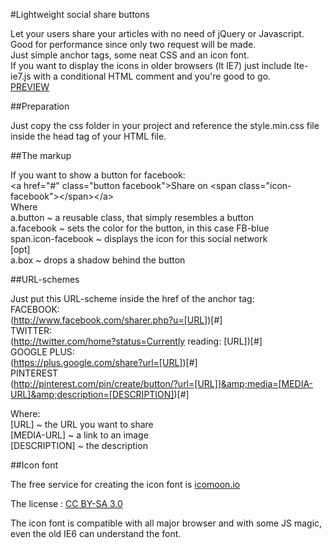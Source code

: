 #Lightweight social share buttons

Let your users share your articles with no need of jQuery or Javascript.<br/>
Good for performance since only two request will be made.<br/>
Just simple anchor tags, some neat CSS and an icon font.<br/>
If you want to display the icons in older browsers (lt IE7) just include lte-ie7.js with a conditional HTML comment and you're good to go.<br/>
<a href="http://christian-fei.com/lab/lightweight-social-buttons/">PREVIEW</a>

##Preparation

Just copy the css folder in your project and reference the style.min.css file inside the head tag of your HTML file.

##The markup

If you want to show a button for facebook:<br/>
&lt;a href="#" class="button facebook"&gt;Share on &lt;span class="icon-facebook"&gt;&lt;/span&gt;&lt;/a&gt;<br/>
Where<br/>
a.button  			~ a reusable class, that simply resembles a button<br/>
a.facebook 			~ sets the color for the button, in this case FB-blue<br/>
span.icon-facebook 	~ displays the icon for this social network<br/>
[opt]<br/>
a.box 				~ drops a shadow behind the button<br/>

##URL-schemes

Just put this URL-scheme inside the href of the anchor tag:<br/>
FACEBOOK:<br/>
(http://www.facebook.com/sharer.php?u=[URL])[#]<br/>
TWITTER:<br/>
(http://twitter.com/home?status=Currently reading: [URL])[#]<br/>
GOOGLE PLUS:<br/>
(https://plus.google.com/share?url=[URL])[#]<br/>
PINTEREST<br/>
(http://pinterest.com/pin/create/button/?url=[URL]]&amp;media=[MEDIA-URL]&amp;description=[DESCRIPTION])[#]<br/>

Where:<br/>
[URL] 			~ the URL you want to share<br/>
[MEDIA-URL] 	~ a link to an image<br/>
[DESCRIPTION] 	~ the description<br/>

##Icon font

The free service for creating the icon font is [icomoon.io](http://icomoon.io)

The license : [CC BY-SA 3.0](http://creativecommons.org/licenses/by-sa/3.0/)

The icon font is compatible with all major browser and with some JS magic, even the old IE6 can understand the font.